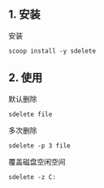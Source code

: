 ## 1. 安装

安装

```
scoop install -y sdelete
```

## 2. 使用

默认删除

```
sdelete file
```

多次删除

```
sdelete -p 3 file
```

覆盖磁盘空闲空间

```
sdelete -z C:
```

